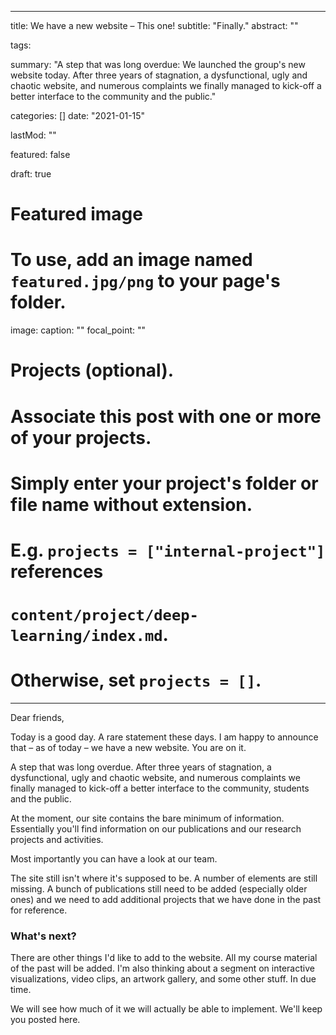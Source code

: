 
---
title: We have a new website – This one!
subtitle: "Finally."
abstract: ""

tags:

summary: "A step that was long overdue: We launched the group's new website today. After three years of stagnation, a dysfunctional, ugly and chaotic website, and numerous complaints we finally managed to kick-off a better interface to the community and the public."

categories: []
date: "2021-01-15"

lastMod: ""

featured: false

draft: true

# Featured image
# To use, add an image named `featured.jpg/png` to your page's folder.
image:
caption: ""
focal_point: ""

# Projects (optional).
#   Associate this post with one or more of your projects.
#   Simply enter your project's folder or file name without extension.
#   E.g. `projects = ["internal-project"]` references
#   `content/project/deep-learning/index.md`.
#   Otherwise, set `projects = []`.

---

Dear friends,

Today is a good day. A rare statement these days. I am happy to announce that – as of today – we have a new website. You are on it.

A step that was long overdue. After three years of stagnation, a dysfunctional, ugly and chaotic website, and numerous complaints we finally managed to kick-off a better interface to the community, students and the public.

At the moment, our site contains the bare minimum of information. Essentially you'll find information on our publications and our research projects and activities. 

Most importantly you can have a look at our team. 

The site still isn't where it's supposed to be. A number of elements are still missing. A bunch of publications still need to be added (especially older ones) and we need to add additional projects that we have done in the past for reference.

### What's next?

There are other things I'd like to add to the website. All my course material of the past will be added. I'm also thinking about a segment on interactive visualizations, video clips, an artwork gallery, and some other stuff. In due time.

We will see how much of it we will actually be able to implement. We'll keep you posted here.


